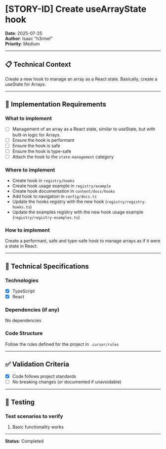 # [STORY-ID] Create useArrayState hook

**Date**: 2025-07-25  
**Author**: Isaac "h3rmel"  
**Priority**: Medium

---

## 📋 Technical Context

Create a new hook to manage an array as a React state. Basically, create a useState for Arrays.

---

## 🎯 Implementation Requirements

### What to implement

- [ ] Management of an array as a React state, similar to useState, but with built-in logic for Arrays.
- [ ] Ensure the hook is performant
- [ ] Ensure the hook is safe
- [ ] Ensure the hook is type-safe
- [ ] Attach the hook to the `state-management` category

### Where to implement

- Create hook in `registry/hooks`
- Create hook usage example in `registry/example`
- Create hook documentation in `content/docs/hooks`
- Add hook to navigation in `config/docs.ts`
- Update the hooks registry with the new hook (`registry/registry-hooks.ts`)
- Update the examples registry with the new hook usage example (`registry/registry-examples.ts`)

### How to implement

Create a performant, safe and type-safe hook to manage arrays as if it were a state in React.

---

## 🔧 Technical Specifications

### Technologies

- [x] TypeScript
- [x] React

### Dependencies (if any)

No dependencies

### Code Structure

Follow the rules defined for the project in `.cursor/rules`

---

## ✅ Validation Criteria

- [x] Code follows project standards
- [ ] No breaking changes (or documented if unavoidable)

---

## 🧪 Testing

### Test scenarios to verify

1. Basic functionality works

---

**Status**: Completed
